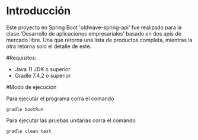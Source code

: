 # Introducción
Este proyecto en Spring Boot 'oldwave-spring-api' fue realizado para la clase 'Desarrollo de aplicaciones empresariales' basado en dos apis de mercado libre. Una que retorna una lista de productos completa, mientras la otra retorna solo el detalle de este.

#Requisitos:
- Java 11 JDK o superior
- Gradle 7.4.2 o superior

#Modo de ejecución

Para ejecutar el programa corra el comando

    gradle bootRun

Para ejecutar las pruebas unitarias corra el comando

    gradle clean test